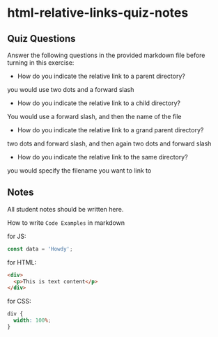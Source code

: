 # html-relative-links-quiz-notes

## Quiz Questions

Answer the following questions in the provided markdown file before turning in this exercise:

- How do you indicate the relative link to a parent directory?

you would use two dots and a forward slash

- How do you indicate the relative link to a child directory?

You would use a forward slash, and then the name of the file

- How do you indicate the relative link to a grand parent directory?

two dots and forward slash, and then again two dots and forward slash

- How do you indicate the relative link to the same directory?

you would specify the filename you want to link to

## Notes

All student notes should be written here.

How to write `Code Examples` in markdown

for JS:

```javascript
const data = 'Howdy';
```

for HTML:

```html
<div>
  <p>This is text content</p>
</div>
```

for CSS:

```css
div {
  width: 100%;
}
```
